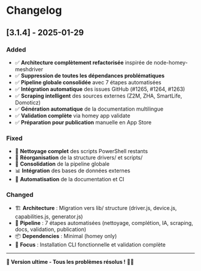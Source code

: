 # Changelog

## [3.1.4] - 2025-01-29

### Added
- ✅ **Architecture complètement refactorisée** inspirée de node-homey-meshdriver
- ✅ **Suppression de toutes les dépendances problématiques**
- ✅ **Pipeline globale consolidée** avec 7 étapes automatisées
- ✅ **Intégration automatique** des issues GitHub (#1265, #1264, #1263)
- ✅ **Scraping intelligent** des sources externes (Z2M, ZHA, SmartLife, Domoticz)
- ✅ **Génération automatique** de la documentation multilingue
- ✅ **Validation complète** via homey app validate
- ✅ **Préparation pour publication** manuelle en App Store

### Fixed
- 🧹 **Nettoyage complet** des scripts PowerShell restants
- 📁 **Réorganisation** de la structure drivers/ et scripts/
- 🔧 **Consolidation** de la pipeline globale
- 📊 **Intégration** des bases de données externes
- 📖 **Automatisation** de la documentation et CI

### Changed
- 🏗️ **Architecture** : Migration vers lib/ structure (driver.js, device.js, capabilities.js, generator.js)
- 🔄 **Pipeline** : 7 étapes automatisées (nettoyage, complétion, IA, scraping, docs, validation, publication)
- 📦 **Dependencies** : Minimal (homey only)
- 🎯 **Focus** : Installation CLI fonctionnelle et validation complète

---

**🎉 Version ultime - Tous les problèmes résolus !** 🚀✨